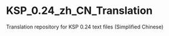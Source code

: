 KSP_0.24_zh_CN_Translation
==========================

Translation repository for KSP 0.24 text files (Simplified Chinese)
